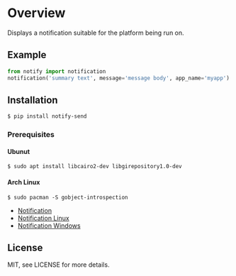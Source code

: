 # Overview

Displays a notification suitable for the platform being run on.

## Example

```python
from notify import notification
notification('summary text', message='message body', app_name='myapp')
```

## Installation

```bash
$ pip install notify-send
```

### Prerequisites

#### Ubunut

```
$ sudo apt install libcairo2-dev libgirepository1.0-dev
```

#### Arch Linux

```
$ sudo pacman -S gobject-introspection
```


* [Notification](api.md#notification)
* [Notification Linux](api.md#linux)
* [Notification Windows](api.md#windows)


## License

MIT, see LICENSE for more details.
